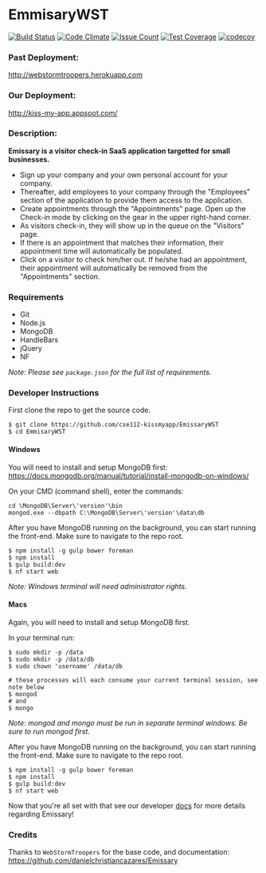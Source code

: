 # EmmisaryWST

[![Build Status](https://travis-ci.org/cse112-kissmyapp/EmissaryWST.svg?branch=master)](https://travis-ci.org/cse112-kissmyapp/EmissaryWST)
[![Code Climate](https://codeclimate.com/github/cse112-kissmyapp/EmissaryWST/badges/gpa.svg)](https://codeclimate.com/github/cse112-kissmyapp/EmissaryWST)
[![Issue Count](https://codeclimate.com/github/cse112-kissmyapp/EmissaryWST/badges/issue_count.svg)](https://codeclimate.com/github/cse112-kissmyapp/EmissaryWST)
[![Test Coverage](https://codeclimate.com/github/cse112-kissmyapp/EmissaryWST/badges/coverage.svg)](https://codeclimate.com/github/cse112-kissmyapp/EmissaryWST/coverage)
[![codecov](https://codecov.io/gh/cse112-kissmyapp/EmissaryWST/branch/develop/graph/badge.svg)](https://codecov.io/gh/cse112-kissmyapp/EmissaryWST)

### Past Deployment:
http://webstormtroopers.herokuapp.com

### Our Deployment:
http://kiss-my-app.appspot.com/

### Description:
**Emissary is a visitor check-in SaaS application targetted for small businesses.**
- Sign up your company and your own personal account for your company.
- Thereafter, add employees to your company through the "Employees" section of the application to provide them access to the application.
- Create appointments through the "Appointments" page. Open up the Check-in mode by clicking on the gear in the upper right-hand corner.
- As visitors check-in, they will show up in the queue on the "Visitors" page.
- If there is an appointment that matches their information, their appointment time will automatically be populated.
- Click on a visitor to check him/her out. If he/she had an appointment, their appointment will automatically be removed from the "Appointments" section.

### Requirements
- Git
- Node.js
- MongoDB
- HandleBars
- jQuery
- NF

_Note: Please see `package.json` for the full list of requirements._

### Developer Instructions

First clone the repo to get the source code.

```
$ git clone https://github.com/cse112-kissmyapp/EmissaryWST
$ cd EmmisaryWST
```

#### Windows

You will need to install and setup MongoDB first: https://docs.mongodb.org/manual/tutorial/install-mongodb-on-windows/

On your CMD (command shell), enter the commands:
```
cd \MongoDB\Server\'version'\bin
mongod.exe --dbpath C:\MongoDB\Server\'version'\data\db
```

After you have MongoDB running on the background, you can start running the front-end. Make sure to navigate to the repo root.

```
$ npm install -g gulp bower foreman
$ npm install
$ gulp build:dev
$ nf start web
```

_Note: Windows terminal will need administrator rights._

#### Macs

Again, you will need to install and setup MongoDB first.

In your terminal run:
```
$ sudo mkdir -p /data
$ sudo mkdir -p /data/db
$ sudo chown 'username' /data/db

# these processes will each consume your current terminal session, see note below
$ mongod
# and
$ mongo
```

_Note: mongod and mongo must be run in separate terminal windows. Be sure to run mongod first._

After you have MongoDB running on the background, you can start running the front-end. Make sure to navigate to the repo root.

```
$ npm install -g gulp bower foreman
$ npm install
$ gulp build:dev
$ nf start web
```

Now that you're all set with that see our developer [docs](https://github.com/cse112-kissmyapp/EmissaryWST/blob/develop/developer_docs/README.md) for more details regarding Emissary!

### Credits
Thanks to `WebStormTroopers` for the base code, and documentation: https://github.com/danielchristiancazares/Emissary
